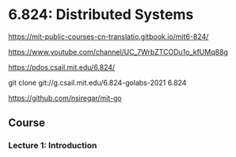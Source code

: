 # 6.824: Distributed Systems


https://mit-public-courses-cn-translatio.gitbook.io/mit6-824/

https://www.youtube.com/channel/UC_7WrbZTCODu1o_kfUMq88g

https://pdos.csail.mit.edu/6.824/

git clone git://g.csail.mit.edu/6.824-golabs-2021 6.824


https://github.com/nsiregar/mit-go

## Course

### Lecture 1: Introduction

### 